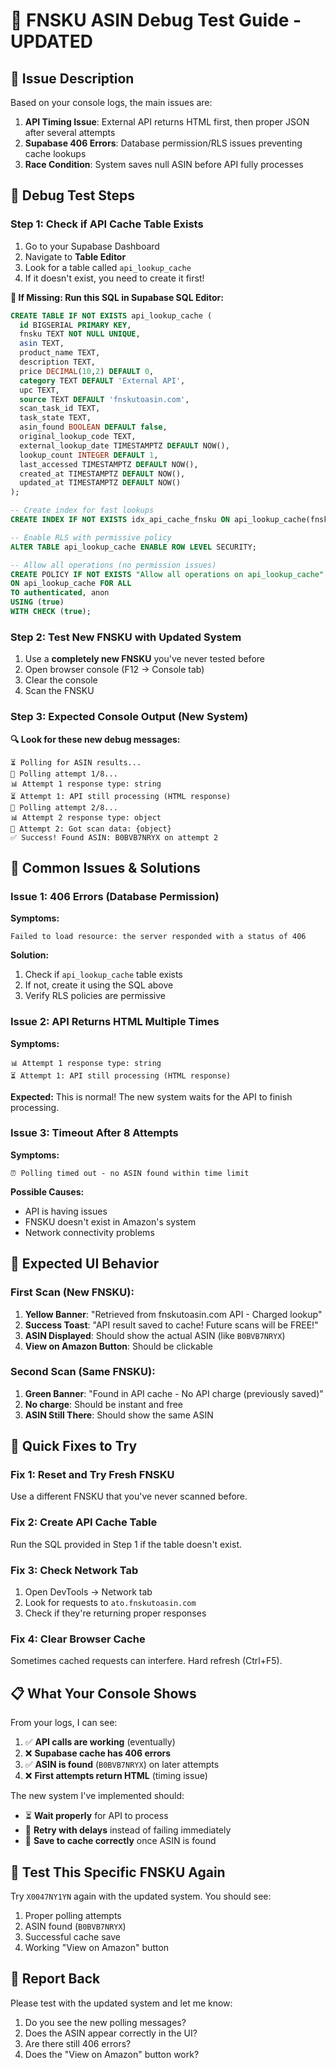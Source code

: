 # 🐛 FNSKU ASIN Debug Test Guide - UPDATED

## 🎯 **Issue Description**
Based on your console logs, the main issues are:
1. **API Timing Issue**: External API returns HTML first, then proper JSON after several attempts
2. **Supabase 406 Errors**: Database permission/RLS issues preventing cache lookups
3. **Race Condition**: System saves null ASIN before API fully processes

## 🧪 **Debug Test Steps**

### **Step 1: Check if API Cache Table Exists**
1. Go to your Supabase Dashboard
2. Navigate to **Table Editor**
3. Look for a table called `api_lookup_cache`
4. If it doesn't exist, you need to create it first!

**🚨 If Missing: Run this SQL in Supabase SQL Editor:**
```sql
CREATE TABLE IF NOT EXISTS api_lookup_cache (
  id BIGSERIAL PRIMARY KEY,
  fnsku TEXT NOT NULL UNIQUE,
  asin TEXT,
  product_name TEXT,
  description TEXT,
  price DECIMAL(10,2) DEFAULT 0,
  category TEXT DEFAULT 'External API',
  upc TEXT,
  source TEXT DEFAULT 'fnskutoasin.com',
  scan_task_id TEXT,
  task_state TEXT,
  asin_found BOOLEAN DEFAULT false,
  original_lookup_code TEXT,
  external_lookup_date TIMESTAMPTZ DEFAULT NOW(),
  lookup_count INTEGER DEFAULT 1,
  last_accessed TIMESTAMPTZ DEFAULT NOW(),
  created_at TIMESTAMPTZ DEFAULT NOW(),
  updated_at TIMESTAMPTZ DEFAULT NOW()
);

-- Create index for fast lookups
CREATE INDEX IF NOT EXISTS idx_api_cache_fnsku ON api_lookup_cache(fnsku);

-- Enable RLS with permissive policy
ALTER TABLE api_lookup_cache ENABLE ROW LEVEL SECURITY;

-- Allow all operations (no permission issues)
CREATE POLICY IF NOT EXISTS "Allow all operations on api_lookup_cache" 
ON api_lookup_cache FOR ALL 
TO authenticated, anon
USING (true)
WITH CHECK (true);
```

### **Step 2: Test New FNSKU with Updated System**
1. Use a **completely new FNSKU** you've never tested before
2. Open browser console (F12 → Console tab)
3. Clear the console
4. Scan the FNSKU

### **Step 3: Expected Console Output (New System)**

**🔍 Look for these new debug messages:**
```
⏳ Polling for ASIN results...
🔄 Polling attempt 1/8...
📊 Attempt 1 response type: string
⏳ Attempt 1: API still processing (HTML response)
🔄 Polling attempt 2/8...
📊 Attempt 2 response type: object
🎯 Attempt 2: Got scan data: {object}
✅ Success! Found ASIN: B0BVB7NRYX on attempt 2
```

## 🚨 **Common Issues & Solutions**

### **Issue 1: 406 Errors (Database Permission)**
**Symptoms:**
```
Failed to load resource: the server responded with a status of 406
```

**Solution:** 
1. Check if `api_lookup_cache` table exists
2. If not, create it using the SQL above
3. Verify RLS policies are permissive

### **Issue 2: API Returns HTML Multiple Times**
**Symptoms:**
```
📊 Attempt 1 response type: string
⏳ Attempt 1: API still processing (HTML response)
```

**Expected:** This is normal! The new system waits for the API to finish processing.

### **Issue 3: Timeout After 8 Attempts**
**Symptoms:**
```
⏰ Polling timed out - no ASIN found within time limit
```

**Possible Causes:**
- API is having issues
- FNSKU doesn't exist in Amazon's system
- Network connectivity problems

## 🎯 **Expected UI Behavior**

### **First Scan (New FNSKU):**
1. **Yellow Banner**: "Retrieved from fnskutoasin.com API - Charged lookup"
2. **Success Toast**: "API result saved to cache! Future scans will be FREE!"
3. **ASIN Displayed**: Should show the actual ASIN (like `B0BVB7NRYX`)
4. **View on Amazon Button**: Should be clickable

### **Second Scan (Same FNSKU):**
1. **Green Banner**: "Found in API cache - No API charge (previously saved)"
2. **No charge**: Should be instant and free
3. **ASIN Still There**: Should show the same ASIN

## 🔧 **Quick Fixes to Try**

### **Fix 1: Reset and Try Fresh FNSKU**
Use a different FNSKU that you've never scanned before.

### **Fix 2: Create API Cache Table**
Run the SQL provided in Step 1 if the table doesn't exist.

### **Fix 3: Check Network Tab**
1. Open DevTools → Network tab
2. Look for requests to `ato.fnskutoasin.com`
3. Check if they're returning proper responses

### **Fix 4: Clear Browser Cache**
Sometimes cached requests can interfere. Hard refresh (Ctrl+F5).

## 📋 **What Your Console Shows**

From your logs, I can see:
1. ✅ **API calls are working** (eventually)
2. ❌ **Supabase cache has 406 errors**
3. ✅ **ASIN is found** (`B0BVB7NRYX`) on later attempts
4. ❌ **First attempts return HTML** (timing issue)

The new system I've implemented should:
- ⏳ **Wait properly** for API to process
- 🔄 **Retry with delays** instead of failing immediately
- 💾 **Save to cache correctly** once ASIN is found

## 🎯 **Test This Specific FNSKU Again**

Try `X0047NY1YN` again with the updated system. You should see:
1. Proper polling attempts
2. ASIN found (`B0BVB7NRYX`)
3. Successful cache save
4. Working "View on Amazon" button

## 🚀 **Report Back**

Please test with the updated system and let me know:
1. Do you see the new polling messages?
2. Does the ASIN appear correctly in the UI?
3. Are there still 406 errors?
4. Does the "View on Amazon" button work? 